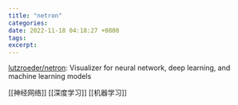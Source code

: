 ```yaml
---
title: "netron"
categories: 
date: 2022-11-18 04:18:27 +0800
tags: 
excerpt: 
---
```


[lutzroeder/netron](https://github.com/lutzroeder/netron): Visualizer for neural network, deep learning, and machine learning models


[[神经网络]]
[[深度学习]]
[[机器学习]]





